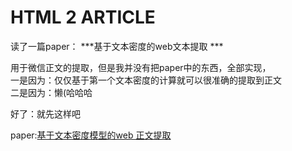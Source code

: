 # HTML 2 ARTICLE

读了一篇paper： ***基于文本密度的web文本提取 ***  

用于微信正文的提取，但是我并没有把paper中的东西，全部实现，  
一是因为：仅仅基于第一个文本密度的计算就可以很准确的提取到正文  
二是因为：懒(哈哈哈

好了：就先这样吧

paper:[基于文本密度模型的web
正文提取](https://m.doc88.com/p-7714009813182.html?utm_source=qq&utm_medium=social&utm_oi=861882850994163712)
